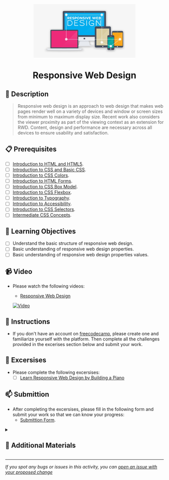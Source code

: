 <div align="center">
    <img src="../images/responsive-web-design.png" alt="Logo" height="170" align="center">
    <h1 align="center">Responsive Web Design</h1>
</div>

## 📝 Description
> Responsive web design is an approach to web design that makes web pages render well on a variety of devices and window or screen sizes from minimum to maximum display size. Recent work also considers the viewer proximity as part of the viewing context as an extension for RWD. Content, design and performance are necessary across all devices to ensure usability and satisfaction.

## 📋 Prerequisites
- [ ] [Introduction to HTML and HTML5](https://github.com/Kick-StartDev/web-development-basic-curriculum/blob/responsive-web-design/responsive-web-design/introduction-to-html-and-html5.md).
- [ ] [Introduction to CSS and Basic CSS](https://github.com/Kick-StartDev/web-development-basic-curriculum/blob/responsive-web-design/responsive-web-design/introduction-to-css-and-basic-css.md).
- [ ] [Introduction to CSS Colors](https://github.com/Kick-StartDev/web-development-basic-curriculum/blob/responsive-web-design/responsive-web-design/introduction-to-css-colors.md).
- [ ] [Introduction to HTML Forms](https://github.com/Kick-StartDev/web-development-basic-curriculum/blob/responsive-web-design/responsive-web-design/introduction-to-html-forms.md).
- [ ] [Introduction to CSS Box Model](https://github.com/Kick-StartDev/web-development-basic-curriculum/blob/responsive-web-design/responsive-web-design/introduction-to-css-box-model.md).
- [ ] [Introduction to CSS Flexbox](https://github.com/Kick-StartDev/web-development-basic-curriculum/blob/responsive-web-design/responsive-web-design/introduction-to-css-flexbox.md).
- [ ] [Introduction to Typography](https://github.com/Kick-StartDev/web-development-basic-curriculum/blob/responsive-web-design/responsive-web-design/introduction-to-typography.md).
- [ ] [Introduction to Accessibility](https://github.com/Kick-StartDev/web-development-basic-curriculum/blob/responsive-web-design/responsive-web-design/introduction-to-accessibility.md).
- [ ] [Introduction to CSS Selectors](https://github.com/Kick-StartDev/web-development-basic-curriculum/blob/responsive-web-design/responsive-web-design/intrduction-to-css-selectors.md).
- [ ] [Intermediate CSS Concepts](https://github.com/Kick-StartDev/web-development-basic-curriculum/blob/responsive-web-design/responsive-web-design/introduction-to-css-selectors.md).

## 🎯 Learning Objectives
- [ ] Understand the basic structure of responsive web design.
- [ ] Basic understanding of responsive web design properties.
- [ ] Basic understanding of responsive web design properties values.

## 📹 Video

- Please watch the following videos:
    - [Responsive Web Design](https://www.youtube.com/watch?v=oNSX21dh6kw")

    [![Video](https://img.youtube.com/vi/oNSX21dh6kw/0.jpg)](https://www.youtube.com/watch?v=oNSX21dh6kw")

## 🔧 Instructions
- If you don't have an account on [freecodecamp](freecodecamp.org), please create one and familiarize yourself with the platform.
Then complete all the challenges provided in the excerises section below and submit your work.

## 🚀 Excersises
- Please complete the following excersises:
    - [ ] [Learn Responsive Web Design by Building a Piano](https://www.freecodecamp.org/learn/2022/responsive-web-design/learn-responsive-web-design-by-building-a-piano/step-1)

## 📫 Submittion
- After completing the excersises, please fill in the following form and submit your work so that we can know your progress:
    - [Submittion Form](https://airtable.com/shrTKszJIyALWIPnb).

<details>
    <summary>
        <h2>📌 Additional Materials</h2>
    </summary>
    <hr style="height:1px;border-width:0;color:gray;background-color:dark">
    <i>
        These are all optional, but if you're interested in exploring this topic further, here are some resources to help you.
    </i>

<br>
    <ul>
        <li><a href="https://www.w3schools.com/css/css_rwd_intro.asp" target="_blank">Responsive Web Design</a></li>
        <li><a href="https://www.youtube.com/watch?v=srvUrASNj0s" target="_blank">Responsive Web Design</a></li>
        <li><a href="https://www.youtube.com/watch?v=9DCpQG1KVGk" target="_blank">How to use freecodecamp</a></li>
    </ul>
</details>

------

_If you spot any bugs or issues in this activity, you can [open an issue with your proposed change](https://github.com/Kick-StartDev/web-development-basic-curriculum/issues/new)_